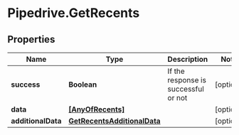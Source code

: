 # Pipedrive.GetRecents

## Properties

Name | Type | Description | Notes
------------ | ------------- | ------------- | -------------
**success** | **Boolean** | If the response is successful or not | [optional] 
**data** | [**[AnyOfRecents]**](AnyOfRecentsActivityRecentsActivityTypeRecentsDealRecentsFileRecentsFilterRecentsNoteRecentsPersonRecentsOrganizationRecentsPipelineRecentsProductRecentsStageRecentsUser.md) |  | [optional] 
**additionalData** | [**GetRecentsAdditionalData**](GetRecentsAdditionalData.md) |  | [optional] 


